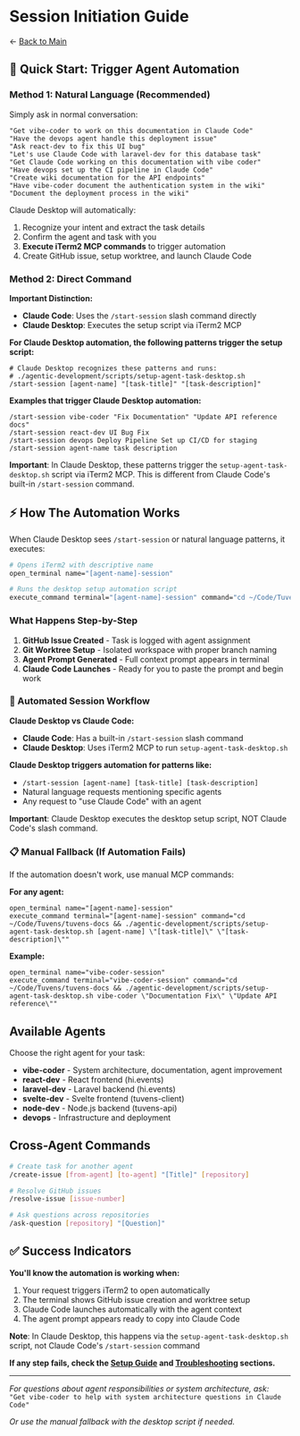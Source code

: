 # Session Initiation Guide

← [Back to Main](./README.md)

## 🚀 Quick Start: Trigger Agent Automation

### Method 1: Natural Language (Recommended)
Simply ask in normal conversation:
```
"Get vibe-coder to work on this documentation in Claude Code"
"Have the devops agent handle this deployment issue"
"Ask react-dev to fix this UI bug"
"Let's use Claude Code with laravel-dev for this database task"
"Get Claude Code working on this documentation with vibe coder"
"Have devops set up the CI pipeline in Claude Code"
"Create wiki documentation for the API endpoints"
"Have vibe-coder document the authentication system in the wiki"
"Document the deployment process in the wiki"
```

Claude Desktop will automatically:
1. Recognize your intent and extract the task details
2. Confirm the agent and task with you
3. **Execute iTerm2 MCP commands** to trigger automation
4. Create GitHub issue, setup worktree, and launch Claude Code

### Method 2: Direct Command
**Important Distinction:**
- **Claude Code**: Uses the `/start-session` slash command directly
- **Claude Desktop**: Executes the setup script via iTerm2 MCP

**For Claude Desktop automation, the following patterns trigger the setup script:**

```
# Claude Desktop recognizes these patterns and runs:
# ./agentic-development/scripts/setup-agent-task-desktop.sh
/start-session [agent-name] "[task-title]" "[task-description]"
```

**Examples that trigger Claude Desktop automation:**
```
/start-session vibe-coder "Fix Documentation" "Update API reference docs"
/start-session react-dev UI Bug Fix
/start-session devops Deploy Pipeline Set up CI/CD for staging
/start-session agent-name task description
```

**Important**: In Claude Desktop, these patterns trigger the `setup-agent-task-desktop.sh` script via iTerm2 MCP. This is different from Claude Code's built-in `/start-session` command.

## ⚡ How The Automation Works

When Claude Desktop sees `/start-session` or natural language patterns, it executes:

```bash
# Opens iTerm2 with descriptive name
open_terminal name="[agent-name]-session"

# Runs the desktop setup automation script 
execute_command terminal="[agent-name]-session" command="cd ~/Code/Tuvens/tuvens-docs && ./agentic-development/scripts/setup-agent-task-desktop.sh [agent-name] \"[task-title]\" \"[task-description]\""
```

### What Happens Step-by-Step
1. **GitHub Issue Created** - Task is logged with agent assignment
2. **Git Worktree Setup** - Isolated workspace with proper branch naming
3. **Agent Prompt Generated** - Full context prompt appears in terminal
4. **Claude Code Launches** - Ready for you to paste the prompt and begin work

### 🚀 Automated Session Workflow

**Claude Desktop vs Claude Code:**
- **Claude Code**: Has a built-in `/start-session` slash command
- **Claude Desktop**: Uses iTerm2 MCP to run `setup-agent-task-desktop.sh`

**Claude Desktop triggers automation for patterns like:**
- `/start-session [agent-name] [task-title] [task-description]` 
- Natural language requests mentioning specific agents
- Any request to "use Claude Code" with an agent

**Important**: Claude Desktop executes the desktop setup script, NOT Claude Code's slash command.

### 📋 Manual Fallback (If Automation Fails)

If the automation doesn't work, use manual MCP commands:

**For any agent:**
```
open_terminal name="[agent-name]-session"
execute_command terminal="[agent-name]-session" command="cd ~/Code/Tuvens/tuvens-docs && ./agentic-development/scripts/setup-agent-task-desktop.sh [agent-name] \"[task-title]\" \"[task-description]\""
```

**Example:**
```
open_terminal name="vibe-coder-session"
execute_command terminal="vibe-coder-session" command="cd ~/Code/Tuvens/tuvens-docs && ./agentic-development/scripts/setup-agent-task-desktop.sh vibe-coder \"Documentation Fix\" \"Update API reference\""
```

## Available Agents

Choose the right agent for your task:

- **vibe-coder** - System architecture, documentation, agent improvement
- **react-dev** - React frontend (hi.events)
- **laravel-dev** - Laravel backend (hi.events)
- **svelte-dev** - Svelte frontend (tuvens-client)
- **node-dev** - Node.js backend (tuvens-api)
- **devops** - Infrastructure and deployment

## Cross-Agent Commands
```bash
# Create task for another agent
/create-issue [from-agent] [to-agent] "[Title]" [repository]

# Resolve GitHub issues
/resolve-issue [issue-number]

# Ask questions across repositories  
/ask-question [repository] "[Question]"
```

## ✅ Success Indicators

**You'll know the automation is working when:**
1. Your request triggers iTerm2 to open automatically
2. The terminal shows GitHub issue creation and worktree setup
3. Claude Code launches automatically with the agent context
4. The agent prompt appears ready to copy into Claude Code

**Note**: In Claude Desktop, this happens via the `setup-agent-task-desktop.sh` script, not Claude Code's `/start-session` command

**If any step fails, check the [Setup Guide](./setup-guide.md) and [Troubleshooting](./troubleshooting.md) sections.**

---

*For questions about agent responsibilities or system architecture, ask:*  
`"Get vibe-coder to help with system architecture questions in Claude Code"`

*Or use the manual fallback with the desktop script if needed.*